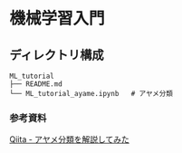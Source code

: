 # 機械学習入門

## ディレクトリ構成
```
ML_tutorial
├── README.md
└── ML_tutorial_ayame.ipynb   # アヤメ分類
```

### 参考資料
[Qiita - アヤメ分類を解説してみた](https://qiita.com/Hirochon/items/12379d7ca6141f1fb6fa)
